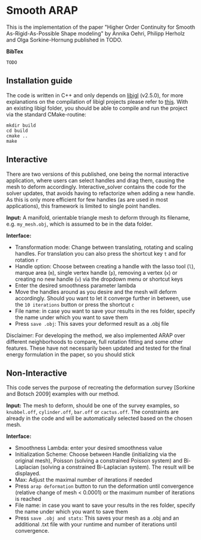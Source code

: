 # Smooth ARAP

This is the implementation of the paper "Higher Order Continuity for Smooth As-Rigid-As-Possible Shape modeling" by Annika Oehri, Philipp Herholz and Olga Sorkine-Hornung published in TODO. 

**BibTex**
```
TODO
```

## Installation guide

The code is written in C++ and only depends on [libigl](https://github.com/libigl/libigl) (v2.5.0), for more explanations on the compilation of libigl projects please refer to [this](https://libigl.github.io/). With an existing libigl folder, you should be able to compile and run the project via the standard CMake-routine:
```
mkdir build
cd build
cmake ..
make
```

## Interactive
There are two versions of this published, one being the normal interactive application, where users can select handles and drag them, causing the mesh to deform accordingly. Interactive_solver contains the code for the solver updates, that avoids having to refactorize when adding a new handle. As this is only more efficient for few handles (as are used in most applications), this framework is limited to single point handles. 

**Input:** A manifold, orientable triangle mesh to deform through its filename, e.g. `my_mesh.obj`, which is assumed to be in the data folder. 

**Interface:**
* Transformation mode: Change between translating, rotating and scaling handles. For translation you can also press the shortcut key `t` and for rotation `r` 
* Handle option: Choose between creating a handle with the lasso tool (`l`), marque area (`m`), single vertex handle (`p`), removing a vertex (`x`) or creating no new handle (`v`) via the dropdown menu or shortcut keys
* Enter the desired smoothness parameter lambda
* Move the handles around as you desire and the mesh will deform accordingly. Should you want to let it converge further in between, use the `10 iterations` button or press the shortcut `c`
* File name: in case you want to save your results in the res folder, specify the name under which you want to save them
* Press `save .obj`: This saves your deformed result  as a .obj file

Disclaimer: For developing the method, we also implemented ARAP over different neighborhoods to compare, full rotation fitting and some other features. These have not necessarily been updated and tested for the final energy formulation in the paper, so you should stick 

## Non-Interactive
This code serves the purpose of recreating the deformation survey [Sorkine and Botsch 2009] examples with our method. 

**Input:** The mesh to deform, should be one of the survey examples, so `knubbel.off`, `cylinder.off`, `bar.off` or `cactus.off`. The constraints are already in the code and will be automatically selected based on the chosen mesh.

**Interface:**
* Smoothness Lambda: enter your desired smoothness value
* Initialization Scheme: Choose between Handle (initializing via the original mesh), Poisson (solving a constrained Poisson system) and Bi-Laplacian (solving a constrained Bi-Laplacian system). The result will be displayed. 
* Max: Adjust the maximal number of iterations if needed
* Press `arap deformation` button to run the deformation until convergence (relative change of mesh < 0.0001) or the maximum number of iterations is reached
* File name: in case you want to save your results in the res folder, specify the name under which you want to save them
* Press `save .obj and stats`: This saves your mesh as a .obj and an additional .txt file with your runtime and number of iterations until convergence. 
